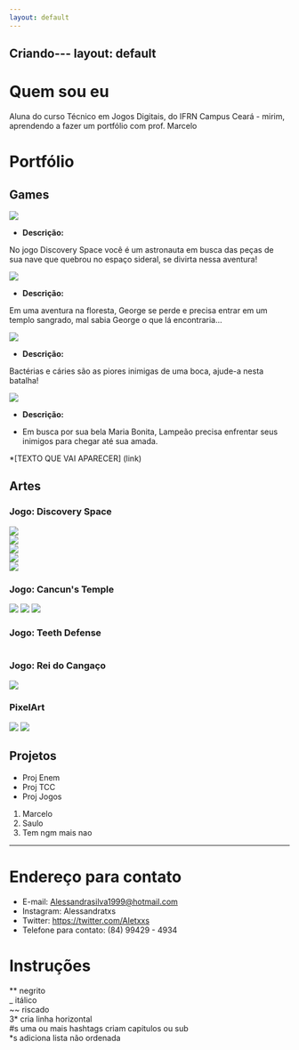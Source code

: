 ```yaml
---
layout: default
---
```


Criando---
layout: default
---


# Quem sou eu

Aluna do curso Técnico em Jogos Digitais, do IFRN Campus Ceará - mirim, aprendendo a fazer um portfólio com prof. Marcelo  

# Portfólio

## Games

[![](Discovery.png)](https://AlessandraTS.github.io/DiscoverySpace/)  

* **Descrição:**  

No jogo Discovery Space você é um astronauta em busca das peças de   
sua nave que quebrou no espaço sideral, se divirta nessa aventura!

[![](Cancuns.png)](https://AlessandraTS.github.io/CancunsTemple/)

* **Descrição:**  

Em uma aventura na floresta, George se perde e precisa entrar em um  
templo sangrado, mal sabia George o que lá encontraria...  

[![](TeethDefense.png)](https://alessandrats.github.io/TeethDefense/)

* **Descrição:**  

Bactérias e cáries são as piores inimigas de uma boca, ajude-a nesta batalha!

[![](Cangaco.png)](https://alessandrats.github.io/O%20Rei%20do%20Cangaco/)

* **Descrição:**  

* Em busca por sua bela Maria Bonita, Lampeão precisa enfrentar seus 
inimigos para chegar até sua amada.

*[TEXTO QUE VAI APARECER] (link)

## Artes
### Jogo: Discovery Space
![](Astronauta.png)  
![](Et.png)  
![](Planeta1.png)  
![](Planeta2.png)  
![](Planeta3.png)  

### Jogo: Cancun's Temple
![](George.png)
![](Fauno.png)
![](Planta.png)

### Jogo: Teeth Defense
![]()
### Jogo: Rei do Cangaço 
![](Lampeao.png)

### PixelArt
![](MilhoG.png)
![](CenouraG.png)

## Projetos

* Proj Enem  
* Proj TCC  
* Proj Jogos  

1. Marcelo  
2. Saulo  
3. Tem ngm mais nao  

* * *

# Endereço para contato
* E-mail:
 Alessandrasilva1999@hotmail.com 
* Instagram:
 Alessandratxs
* Twitter:
 https://twitter.com/Aletxxs
* Telefone para contato:
 (84) 99429 - 4934

# Instruções

** negrito  
_ itálico  
~~ riscado  
3* cria linha horizontal  
#s uma ou mais hashtags criam capitulos ou sub   
*s adiciona lista não ordenada  

